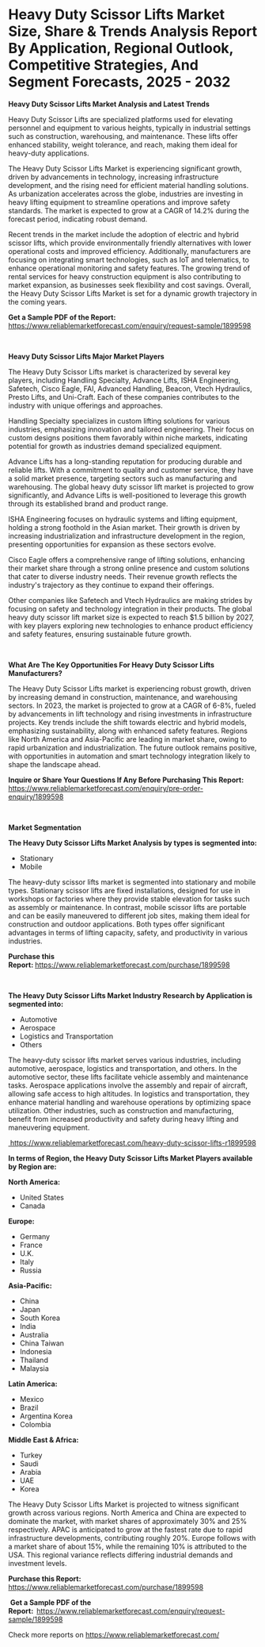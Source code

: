 <p><h1>Heavy Duty Scissor Lifts Market Size, Share & Trends Analysis Report By Application, Regional Outlook, Competitive Strategies, And Segment Forecasts, 2025 - 2032</h1></p><p><strong>Heavy Duty Scissor Lifts Market Analysis and Latest Trends</strong></p>
<p><p>Heavy Duty Scissor Lifts are specialized platforms used for elevating personnel and equipment to various heights, typically in industrial settings such as construction, warehousing, and maintenance. These lifts offer enhanced stability, weight tolerance, and reach, making them ideal for heavy-duty applications. </p><p>The Heavy Duty Scissor Lifts Market is experiencing significant growth, driven by advancements in technology, increasing infrastructure development, and the rising need for efficient material handling solutions. As urbanization accelerates across the globe, industries are investing in heavy lifting equipment to streamline operations and improve safety standards. The market is expected to grow at a CAGR of 14.2% during the forecast period, indicating robust demand.</p><p>Recent trends in the market include the adoption of electric and hybrid scissor lifts, which provide environmentally friendly alternatives with lower operational costs and improved efficiency. Additionally, manufacturers are focusing on integrating smart technologies, such as IoT and telematics, to enhance operational monitoring and safety features. The growing trend of rental services for heavy construction equipment is also contributing to market expansion, as businesses seek flexibility and cost savings. Overall, the Heavy Duty Scissor Lifts Market is set for a dynamic growth trajectory in the coming years.</p></p>
<p><strong>Get a Sample PDF of the Report:&nbsp;</strong> <a href="https://www.reliablemarketforecast.com/enquiry/request-sample/1899598?utm_campaign=2630&utm_medium=2&utm_source=Github&utm_content=ia&utm_term=22022025&utm_id=heavy-duty-scissor-lifts">https://www.reliablemarketforecast.com/enquiry/request-sample/1899598</a></p>
<p>&nbsp;</p>
<p><strong>Heavy Duty Scissor Lifts Major Market Players</strong></p>
<p><p>The Heavy Duty Scissor Lifts market is characterized by several key players, including Handling Specialty, Advance Lifts, ISHA Engineering, Safetech, Cisco Eagle, FAI, Advanced Handling, Beacon, Vtech Hydraulics, Presto Lifts, and Uni-Craft. Each of these companies contributes to the industry with unique offerings and approaches.</p><p>Handling Specialty specializes in custom lifting solutions for various industries, emphasizing innovation and tailored engineering. Their focus on custom designs positions them favorably within niche markets, indicating potential for growth as industries demand specialized equipment.</p><p>Advance Lifts has a long-standing reputation for producing durable and reliable lifts. With a commitment to quality and customer service, they have a solid market presence, targeting sectors such as manufacturing and warehousing. The global heavy duty scissor lift market is projected to grow significantly, and Advance Lifts is well-positioned to leverage this growth through its established brand and product range.</p><p>ISHA Engineering focuses on hydraulic systems and lifting equipment, holding a strong foothold in the Asian market. Their growth is driven by increasing industrialization and infrastructure development in the region, presenting opportunities for expansion as these sectors evolve.</p><p>Cisco Eagle offers a comprehensive range of lifting solutions, enhancing their market share through a strong online presence and custom solutions that cater to diverse industry needs. Their revenue growth reflects the industry's trajectory as they continue to expand their offerings.</p><p>Other companies like Safetech and Vtech Hydraulics are making strides by focusing on safety and technology integration in their products. The global heavy duty scissor lift market size is expected to reach $1.5 billion by 2027, with key players exploring new technologies to enhance product efficiency and safety features, ensuring sustainable future growth.</p></p>
<p>&nbsp;</p>
<p><strong>What Are The Key Opportunities For Heavy Duty Scissor Lifts Manufacturers?</strong></p>
<p><p>The Heavy Duty Scissor Lifts market is experiencing robust growth, driven by increasing demand in construction, maintenance, and warehousing sectors. In 2023, the market is projected to grow at a CAGR of 6-8%, fueled by advancements in lift technology and rising investments in infrastructure projects. Key trends include the shift towards electric and hybrid models, emphasizing sustainability, along with enhanced safety features. Regions like North America and Asia-Pacific are leading in market share, owing to rapid urbanization and industrialization. The future outlook remains positive, with opportunities in automation and smart technology integration likely to shape the landscape ahead.</p></p>
<p><strong>Inquire or Share Your Questions If Any Before Purchasing This Report:</strong> <a href="https://www.reliablemarketforecast.com/enquiry/pre-order-enquiry/1899598?utm_campaign=2630&utm_medium=2&utm_source=Github&utm_content=ia&utm_term=22022025&utm_id=heavy-duty-scissor-lifts">https://www.reliablemarketforecast.com/enquiry/pre-order-enquiry/1899598</a></p>
<p>&nbsp;</p>
<p><strong>Market Segmentation</strong></p>
<p><strong>The Heavy Duty Scissor Lifts Market Analysis by types is segmented into:</strong></p>
<p><ul><li>Stationary</li><li>Mobile</li></ul></p>
<p><p>The heavy-duty scissor lifts market is segmented into stationary and mobile types. Stationary scissor lifts are fixed installations, designed for use in workshops or factories where they provide stable elevation for tasks such as assembly or maintenance. In contrast, mobile scissor lifts are portable and can be easily maneuvered to different job sites, making them ideal for construction and outdoor applications. Both types offer significant advantages in terms of lifting capacity, safety, and productivity in various industries.</p></p>
<p><strong>Purchase this Report:&nbsp;</strong><a href="https://www.reliablemarketforecast.com/purchase/1899598?utm_campaign=2630&utm_medium=2&utm_source=Github&utm_content=ia&utm_term=22022025&utm_id=heavy-duty-scissor-lifts">https://www.reliablemarketforecast.com/purchase/1899598</a></p>
<p>&nbsp;</p>
<p><strong>The Heavy Duty Scissor Lifts Market Industry Research by Application is segmented into:</strong></p>
<p><ul><li>Automotive</li><li>Aerospace</li><li>Logistics and Transportation</li><li>Others</li></ul></p>
<p><p>The heavy-duty scissor lifts market serves various industries, including automotive, aerospace, logistics and transportation, and others. In the automotive sector, these lifts facilitate vehicle assembly and maintenance tasks. Aerospace applications involve the assembly and repair of aircraft, allowing safe access to high altitudes. In logistics and transportation, they enhance material handling and warehouse operations by optimizing space utilization. Other industries, such as construction and manufacturing, benefit from increased productivity and safety during heavy lifting and maneuvering equipment.</p></p>
<p><a href="https://www.reliablemarketforecast.com/heavy-duty-scissor-lifts-r1899598?utm_campaign=2630&utm_medium=2&utm_source=Github&utm_content=ia&utm_term=22022025&utm_id=heavy-duty-scissor-lifts">&nbsp;https://www.reliablemarketforecast.com/heavy-duty-scissor-lifts-r1899598</a></p>
<p><strong>In terms of Region, the Heavy Duty Scissor Lifts Market Players available by Region are:</strong></p>
<p>
    <p> <strong> North America: </strong>
        <ul>
            <li>United States</li>
            <li>Canada</li>
        </ul>
        </p> 
    <p> <strong> Europe: </strong>
        <ul>
            <li>Germany</li>
            <li>France</li>
            <li>U.K.</li>
            <li>Italy</li>
            <li>Russia</li>
        </ul>
        </p> 
    <p> <strong> Asia-Pacific: </strong>
        <ul>
            <li>China</li>
            <li>Japan</li>
            <li>South Korea</li>
            <li>India</li>
            <li>Australia</li>
            <li>China Taiwan</li>
            <li>Indonesia</li>
            <li>Thailand</li>
            <li>Malaysia</li>
        </ul>
        </p> 
    <p> <strong> Latin America: </strong>
        <ul>
            <li>Mexico</li>
            <li>Brazil</li>
            <li>Argentina Korea</li>
            <li>Colombia</li>
        </ul>
        </p> 
    <p> <strong> Middle East & Africa: </strong>
        <ul>
            <li>Turkey</li>
            <li>Saudi</li>
            <li>Arabia</li>
            <li>UAE</li>
            <li>Korea</li>
        </ul>
    </p>
    </p>
<p><p>The Heavy Duty Scissor Lifts Market is projected to witness significant growth across various regions. North America and China are expected to dominate the market, with market shares of approximately 30% and 25% respectively. APAC is anticipated to grow at the fastest rate due to rapid infrastructure developments, contributing roughly 20%. Europe follows with a market share of about 15%, while the remaining 10% is attributed to the USA. This regional variance reflects differing industrial demands and investment levels.</p></p>
<p><strong>Purchase this Report: </strong><a href="https://www.reliablemarketforecast.com/purchase/1899598?utm_campaign=2630&utm_medium=2&utm_source=Github&utm_content=ia&utm_term=22022025&utm_id=heavy-duty-scissor-lifts">https://www.reliablemarketforecast.com/purchase/1899598</a></p>
<p>&nbsp;<strong>Get a Sample PDF of the Report:&nbsp;&nbsp;</strong><a href="https://www.reliablemarketforecast.com/enquiry/request-sample/1899598?utm_campaign=2630&utm_medium=2&utm_source=Github&utm_content=ia&utm_term=22022025&utm_id=heavy-duty-scissor-lifts">https://www.reliablemarketforecast.com/enquiry/request-sample/1899598</a></p>
<p><strong></strong></p>
<p>Check more reports on <a href="https://www.reliablemarketforecast.com/?utm_campaign=2630&utm_medium=2&utm_source=Github&utm_content=ia&utm_term=22022025&utm_id=heavy-duty-scissor-lifts">https://www.reliablemarketforecast.com/</a></p>